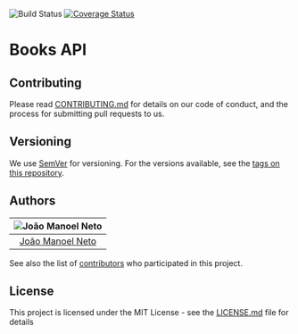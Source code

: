 ![Build Status](https://travis-ci.org/joaaomanooel/books-api.svg?branch=master) [![Coverage Status](https://coveralls.io/repos/github/joaaomanooel/books-api/badge.svg)](https://coveralls.io/github/joaaomanooel/books-api)
# Books API


## Contributing

Please read [CONTRIBUTING.md](https://gist.github.com/PurpleBooth/b24679402957c63ec426) for details on our code of conduct, and the process for submitting pull requests to us.

## Versioning

We use [SemVer](http://semver.org/) for versioning. For the versions available, see the [tags on this repository](https://github.com/joaaomanooel/books-api/tags).

## Authors

| ![João Manoel Neto](https://avatars2.githubusercontent.com/u/17843076?v=3&s=150)|
|:---------------------:|
|  [João Manoel Neto](https://github.com/joaaomanooel/)   |

See also the list of [contributors](https://github.com/joaaomanooel/spotify-wrapper/contributors) who participated in this project.

## License

This project is licensed under the MIT License - see the [LICENSE.md](LICENSE.md) file for details
